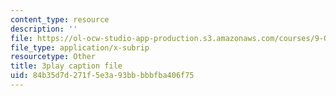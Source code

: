 ```yaml
---
content_type: resource
description: ''
file: https://ol-ocw-studio-app-production.s3.amazonaws.com/courses/9-00sc-introduction-to-psychology-fall-2011/84b35d7d271f5e3a93bbbbbfba406f75_2fbrl6WoIyo.vtt
file_type: application/x-subrip
resourcetype: Other
title: 3play caption file
uid: 84b35d7d-271f-5e3a-93bb-bbbfba406f75
---
```

